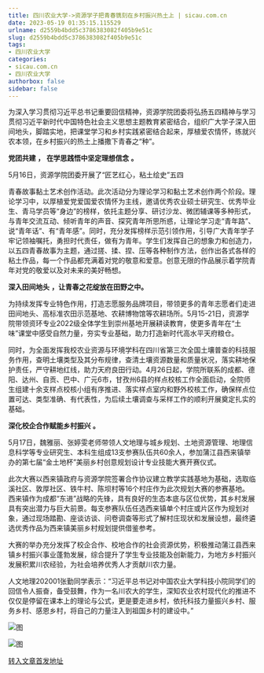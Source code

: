 ```yaml
---
title: 四川农业大学->资源学子把青春镌刻在乡村振兴热土上 | sicau.com.cn
date: 2023-05-19 01:35:15.115529
urlname: d2559b4bdd5c3786383082f405b9e51c
slug: d2559b4bdd5c3786383082f405b9e51c
tags: 
- 四川农业大学
categories:
- sicau.com.cn
- 四川农业大学
authorbox: false
sidebar: false
---
```

为深入学习贯彻习近平总书记重要回信精神，资源学院团委将弘扬五四精神与学习贯彻习近平新时代中国特色社会主义思想主题教育紧密结合，组织广大学子深入田间地头，脚踏实地，把课堂学习和乡村实践紧密结合起来，厚植爱农情怀，练就兴农本领，在乡村振兴的热土上播撒下青春之“种”。

**党团共建** **，** **在学思践悟中坚定理想信念** **。**

5月16日，资源学院团委开展了“匠艺红心，粘土绘史”五四
<!--more-->
青春故事黏土艺术创作活动。此次活动分为理论学习和黏土艺术创作两个阶段。理论学习中，以厚植爱党爱国爱农情怀为主线，邀请优秀农业硕士研究生、优秀毕业生、青马学员等“身边”的榜样，依托主题分享、研讨沙龙、微团辅课等多种形式，与青年交流互动、倾听青年的声音、探究青年所思所惑，让理论学习走“青年路”、说“青年话”、有“青年感”。同时，充分发挥榜样示范引领作用，引导广大青年学子牢记领袖嘱托，勇担时代责任，做有为青年。学生们发挥自己的想象力和创造力，以五四青春故事为主题，通过搓、揉、捏、压等各种制作方法，创作出各式各样的粘土作品，每一个作品都充满着对党的敬意和爱意。创意无限的作品展示着学院青年对党的敬爱以及对未来的美好畅想。

**深入田间地头** **，让青春之花绽放在田野之中。**

为持续发挥专业特色作用，打造志愿服务品牌项目，带领更多的青年志愿者们走进田间地头、高标准农田示范基地、农耕博物馆等农耕场所。5月15-21日，资源学院带领资环专业2022级全体学生到崇州基地开展耕读教育，使更多青年在“土味”课堂中感受自然力量，夯实专业基础，助力打造新时代高水平天府粮仓。

同时，为全面发挥我校农业资源与环境学科在四川省第三次全国土壤普查的科技服务作用，查明土壤类型及其分布规律，查清土壤资源数量和质量状况，落实耕地保护责任，严守耕地红线，助力天府良田行动。4月26日起，学院所联系的成都、德阳、达州、自贡、巴中、广元6市，甘孜州6县的样点校核工作全面启动，全院师生组建十余支样点校核小组有序推进、落实样点室内和野外校核工作，确保样点位置可达、类型准确、有代表性，为后续土壤调查与采样工作的顺利开展奠定扎实的基础。

**深化校企合作赋能乡村振兴** **。**

5月17日，魏雅丽、张婷雯老师带领人文地理与城乡规划、土地资源管理、地理信息科学等专业研究生、本科生组成13支参赛队伍共60余人，参加蒲江县西来镇举办的第七届“金土地杯”美丽乡村创意规划设计专业技能大赛开赛仪式。

此次大赛以西来镇政府与资源学院签署合作协议建立教学实践基地为基础，选取临溪社区、敦厚社区、铁牛村、陈坝村等16个村庄作为此次规划大赛的参赛基地。西来镇作为成都“东进”战略的先锋，具有良好的生态本底与区位优势，其乡村发展具有突出潜力与巨大前景。每支参赛队伍任选西来镇单个村庄或片区作为规划对象，通过现场踏勘、座谈访谈、问卷调查等形式了解村庄现状和发展设想，最终遴选优秀作品为西来镇美丽乡村规划提供借鉴参考。

大赛的举办充分发挥了校企合作、校地合作的社会资源优势，积极推动蒲江县西来镇乡村振兴事业蓬勃发展，综合提升了学生专业技能及创新能力，为地方乡村振兴发展积累川农经验，为社会培养优秀人才贡献川农力量。

人文地理202001张勤同学表示：“习近平总书记对中国农业大学科技小院同学们的回信令人振奋，备受鼓舞，作为一名川农大的学生，深知农业农村现代化的推进不仅仅是停留在课本上的理论与公式，更是要走进乡村，依托科技力量振兴乡村、服务乡村、感恩乡村，将自己的力量注入到祖国乡村的建设中。”

![图](https://news.sicau.edu.cn/__local/7/65/08/0B794832CCD0A9E9E12E346F181_7D728248_113A2C.png)

![图](https://news.sicau.edu.cn/__local/A/2F/6B/1B3E141FBCC9D9934A18B46CB73_EF50B5F1_271BA4.png)

[转入文章首发地址](https://news.sicau.edu.cn/info/1078/72259.htm)